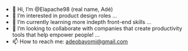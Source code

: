 - 👋 Hi, I’m @Elapache98 (real name, Adé)
- 👀 I’m interested in product design roles ...
- 🌱 I’m currently learning more indepth front-end skills ...
- 💞️ I’m looking to collaborate with companies that create productivity tools that help empower people! ...
- 📫 How to reach me: adeobayomi@gmail.com

<!---
Elapache98/Elapache98 is a ✨ special ✨ repository because its `README.md` (this file) appears on your GitHub profile.
You can click the Preview link to take a look at your changes.
--->

